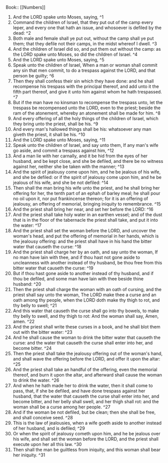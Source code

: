 Book:: [[Numbers]]
 1. And the LORD spake unto Moses, saying, ^1
 2. Command the children of Israel, that they put out of the camp every leper, and every one that hath an issue, and whosoever is defiled by the dead: ^2
 3. Both male and female shall ye put out, without the camp shall ye put them; that they defile not their camps, in the midst whereof I dwell. ^3
 4. And the children of Israel did so, and put them out without the camp: as the LORD spake unto Moses, so did the children of Israel. ^4
 5. And the LORD spake unto Moses, saying, ^5
 6. Speak unto the children of Israel, When a man or woman shall commit any sin that men commit, to do a trespass against the LORD, and that person be guilty; ^6
 7. Then they shall confess their sin which they have done: and he shall recompense his trespass with the principal thereof, and add unto it the fifth part thereof, and give it unto him against whom he hath trespassed. ^7
 8. But if the man have no kinsman to recompense the trespass unto, let the trespass be recompensed unto the LORD, even to the priest; beside the ram of the atonement, whereby an atonement shall be made for him. ^8
 9. And every offering of all the holy things of the children of Israel, which they bring unto the priest, shall be his. ^9
 10. And every man's hallowed things shall be his: whatsoever any man giveth the priest, it shall be his. ^10
 11. And the LORD spake unto Moses, saying, ^11
 12. Speak unto the children of Israel, and say unto them, If any man's wife go aside, and commit a trespass against him, ^12
 13. And a man lie with her carnally, and it be hid from the eyes of her husband, and be kept close, and she be defiled, and there be no witness against her, neither she be taken with the manner; ^13
 14. And the spirit of jealousy come upon him, and he be jealous of his wife, and she be defiled: or if the spirit of jealousy come upon him, and he be jealous of his wife, and she be not defiled: ^14
 15. Then shall the man bring his wife unto the priest, and he shall bring her offering for her, the tenth part of an ephah of barley meal; he shall pour no oil upon it, nor put frankincense thereon; for it is an offering of jealousy, an offering of memorial, bringing iniquity to remembrance. ^15
 16. And the priest shall bring her near, and set her before the LORD: ^16
 17. And the priest shall take holy water in an earthen vessel; and of the dust that is in the floor of the tabernacle the priest shall take, and put it into the water: ^17
 18. And the priest shall set the woman before the LORD, and uncover the woman's head, and put the offering of memorial in her hands, which is the jealousy offering: and the priest shall have in his hand the bitter water that causeth the curse: ^18
 19. And the priest shall charge her by an oath, and say unto the woman, If no man have lain with thee, and if thou hast not gone aside to uncleanness with another instead of thy husband, be thou free from this bitter water that causeth the curse: ^19
 20. But if thou hast gone aside to another instead of thy husband, and if thou be defiled, and some man have lain with thee beside thine husband: ^20
 21. Then the priest shall charge the woman with an oath of cursing, and the priest shall say unto the woman, The LORD make thee a curse and an oath among thy people, when the LORD doth make thy thigh to rot, and thy belly to swell; ^21
 22. And this water that causeth the curse shall go into thy bowels, to make thy belly to swell, and thy thigh to rot: And the woman shall say, Amen, amen. ^22
 23. And the priest shall write these curses in a book, and he shall blot them out with the bitter water: ^23
 24. And he shall cause the woman to drink the bitter water that causeth the curse: and the water that causeth the curse shall enter into her, and become bitter. ^24
 25. Then the priest shall take the jealousy offering out of the woman's hand, and shall wave the offering before the LORD, and offer it upon the altar: ^25
 26. And the priest shall take an handful of the offering, even the memorial thereof, and burn it upon the altar, and afterward shall cause the woman to drink the water. ^26
 27. And when he hath made her to drink the water, then it shall come to pass, that, if she be defiled, and have done trespass against her husband, that the water that causeth the curse shall enter into her, and become bitter, and her belly shall swell, and her thigh shall rot: and the woman shall be a curse among her people. ^27
 28. And if the woman be not defiled, but be clean; then she shall be free, and shall conceive seed. ^28
 29. This is the law of jealousies, when a wife goeth aside to another instead of her husband, and is defiled; ^29
 30. Or when the spirit of jealousy cometh upon him, and he be jealous over his wife, and shall set the woman before the LORD, and the priest shall execute upon her all this law. ^30
 31. Then shall the man be guiltless from iniquity, and this woman shall bear her iniquity. ^31
